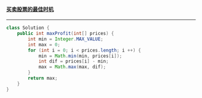 #### <a href="https://leetcode.cn/problems/best-time-to-buy-and-sell-stock/)">买卖股票的最佳时机</a>

------------------

```java
class Solution {
    public int maxProfit(int[] prices) {
        int min = Integer.MAX_VALUE;
        int max = 0;
        for (int i = 0; i < prices.length; i ++) {
            min = Math.min(min, prices[i]);
            int dif = prices[i] - min;
            max = Math.max(max, dif);
        }
        return max;
    }
}
```

